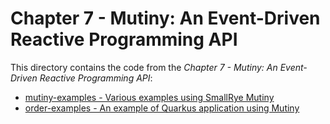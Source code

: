 # Chapter 7 - Mutiny: An Event-Driven Reactive Programming API

This directory contains the code from the _Chapter 7 - Mutiny: An Event-Driven Reactive Programming API_:

* [mutiny-examples - Various examples using SmallRye Mutiny](./mutiny-examples)
* [order-examples - An example of Quarkus application using Mutiny](./order-example)
